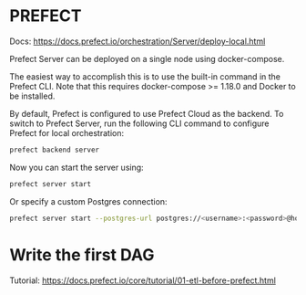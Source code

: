 # PREFECT

Docs: https://docs.prefect.io/orchestration/Server/deploy-local.html

Prefect Server can be deployed on a single node using docker-compose.

The easiest way to accomplish this is to use the built-in command in the Prefect CLI. Note that this requires docker-compose >= 1.18.0 and Docker to be installed.

By default, Prefect is configured to use Prefect Cloud as the backend. To switch to Prefect Server, run the following CLI command to configure Prefect for local orchestration:
```bash
prefect backend server
```
Now you can start the server using:
```bash
prefect server start
```
Or specify a custom Postgres connection:
```bash
prefect server start --postgres-url postgres://<username>:<password>@hostname:<port>/<dbname>
```

# Write the first DAG

Tutorial: https://docs.prefect.io/core/tutorial/01-etl-before-prefect.html
